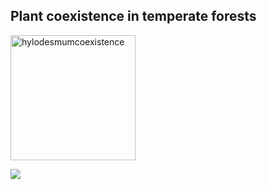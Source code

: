 ## Plant coexistence in temperate forests

<img src="https://jaredjbeck.github.io/hylodesmumcoexistence.jpg" alt="hylodesmumcoexistence" width="200"/>

![](https://jaredjbeck.github.io/hylodesmumcoexistence.jpg)
